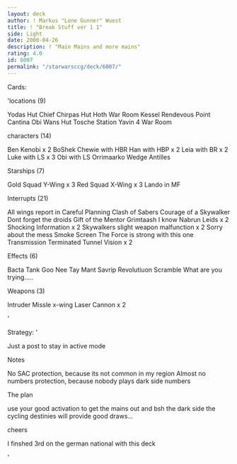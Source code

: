 ```yaml
---
layout: deck
author: ! Markus "Lone Gunner" Wuest
title: ! "Break Stuff ver 1 1"
side: Light
date: 2000-04-26
description: ! "Main Mains and more mains"
rating: 4.0
id: 6007
permalink: "/starwarsccg/deck/6007/"
---
```

Cards: 

'locations (9)

Yodas Hut
Chief Chirpas Hut
Hoth War Room
Kessel
Rendevous Point
Cantina
Obi Wans Hut
Tosche Station
Yavin 4 War Room


characters (14)

Ben Kenobi x 2
BoShek
Chewie with HBR
Han with HBP x 2
Leia with BR x 2
Luke with LS x 3
Obi with LS
Orrimaarko
Wedge Antilles


Starships (7)

Gold Squad Y-Wing x 3
Red Squad X-Wing x 3
Lando in MF


Interrupts (21)

All wings report in
Careful Planning
Clash of Sabers
Courage of a Skywalker
Dont forget the droids
Gift of the Mentor
Grimtaash
I know
Nabrun Leids x 2
Shocking Information x 2
Skywalkers
slight weapon malfunction x 2
Sorry about the mess
Smoke Screen
The Force is strong with this one
Transmission Terminated
Tunnel Vision x 2


Effects (6)

Bacta Tank
Goo Nee Tay
Mant Savrip
Revolutiuon
Scramble
What are you trying.....


Weapons (3)

Intruder Missle
x-wing Laser Cannon x 2


'

Strategy: '

Just a post to stay in active mode

Notes

No SAC protection, because its not common in my region
Almost no numbers protection, because nobody plays dark side numbers

The plan

use your good activation to get the mains out and bsh the dark side
the cycling destinies will provide good draws...


cheers

I finshed 3rd on the german national with this deck

'
